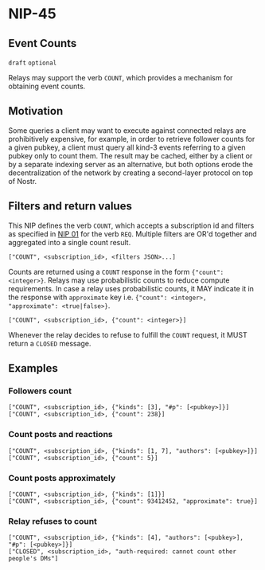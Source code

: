 # NIP-45

## Event Counts

`draft` `optional`

Relays may support the verb `COUNT`, which provides a mechanism for obtaining event counts.

## Motivation

Some queries a client may want to execute against connected relays are prohibitively expensive, for example, in order to retrieve follower counts for a given pubkey, a client must query all kind-3 events referring to a given pubkey only to count them. The result may be cached, either by a client or by a separate indexing server as an alternative, but both options erode the decentralization of the network by creating a second-layer protocol on top of Nostr.

## Filters and return values

This NIP defines the verb `COUNT`, which accepts a subscription id and filters as specified in [NIP 01](01.md) for the verb `REQ`. Multiple filters are OR'd together and aggregated into a single count result.

```
["COUNT", <subscription_id>, <filters JSON>...]
```

Counts are returned using a `COUNT` response in the form `{"count": <integer>}`. Relays may use probabilistic counts to reduce compute requirements.
In case a relay uses probabilistic counts, it MAY indicate it in the response with `approximate` key i.e. `{"count": <integer>, "approximate": <true|false>}`.

```
["COUNT", <subscription_id>, {"count": <integer>}]
```

Whenever the relay decides to refuse to fulfill the `COUNT` request, it MUST return a `CLOSED` message.

## Examples

### Followers count

```
["COUNT", <subscription_id>, {"kinds": [3], "#p": [<pubkey>]}]
["COUNT", <subscription_id>, {"count": 238}]
```

### Count posts and reactions

```
["COUNT", <subscription_id>, {"kinds": [1, 7], "authors": [<pubkey>]}]
["COUNT", <subscription_id>, {"count": 5}]
```

### Count posts approximately

```
["COUNT", <subscription_id>, {"kinds": [1]}]
["COUNT", <subscription_id>, {"count": 93412452, "approximate": true}]
```

### Relay refuses to count

```
["COUNT", <subscription_id>, {"kinds": [4], "authors": [<pubkey>], "#p": [<pubkey>]}]
["CLOSED", <subscription_id>, "auth-required: cannot count other people's DMs"]
```
